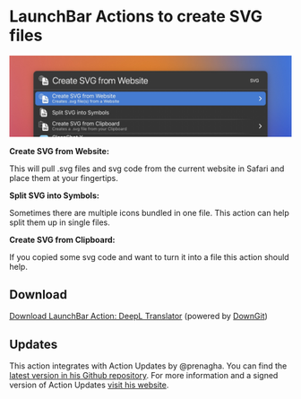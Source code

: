 # LaunchBar Actions to create SVG files

<img src="01.jpg" width="820"/> 


**Create SVG from Website:**

This will pull .svg files and svg code from the current website in Safari and place them at your fingertips. 

**Split SVG into Symbols:**

Sometimes there are multiple icons bundled in one file. This action can help split them up in single files.

**Create SVG from Clipboard:**

If you copied some svg code and want to turn it into a file this action should help. 

## Download

[Download LaunchBar Action: DeepL Translator](https://minhaskamal.github.io/DownGit/#/home?url=https://github.com/Ptujec/LaunchBar/tree/master/Create-SVG-Files) (powered by [DownGit](https://github.com/MinhasKamal/DownGit))

## Updates

This action integrates with Action Updates by @prenagha. You can find the [latest version in his Github repository](https://github.com/prenagha/launchbar). For more information and a signed version of Action Updates [visit his website](https://renaghan.com/launchbar/action-updates/).